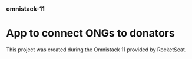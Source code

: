 ### omnistack-11

# App to connect ONGs to donators

This project was created during the Omnistack 11 provided by RocketSeat.

